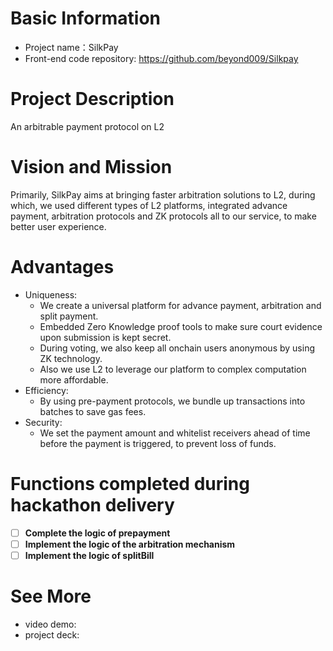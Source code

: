 # Basic Information
- Project name：SilkPay
- Front-end code repository: https://github.com/beyond009/Silkpay

# Project Description
An arbitrable payment protocol on L2

# Vision and Mission
Primarily, SilkPay aims at bringing faster arbitration solutions to L2, during which, we used different types of L2 platforms, integrated advance payment, arbitration protocols and ZK protocols all to our service, to make better user experience.

# Advantages
- Uniqueness: 
  - We create a universal platform for advance payment, arbitration and split payment. 
  - Embedded Zero Knowledge proof tools to make sure court evidence upon submission is kept secret.
  - During voting, we also keep all onchain users anonymous by using ZK technology.
  - Also we use L2 to leverage our platform to complex computation more affordable. 
- Efficiency:
  - By using pre-payment protocols, we bundle up transactions into batches to save gas fees.
- Security:
  - We set the payment amount and whitelist receivers ahead of time before the payment is triggered, to prevent loss of funds.

# Functions completed during hackathon delivery
- [ ] **Complete the logic of prepayment**
- [ ] **Implement the logic of the arbitration mechanism**
- [ ] **Implement the logic of splitBill**

# See More
- video demo: 
- project deck: